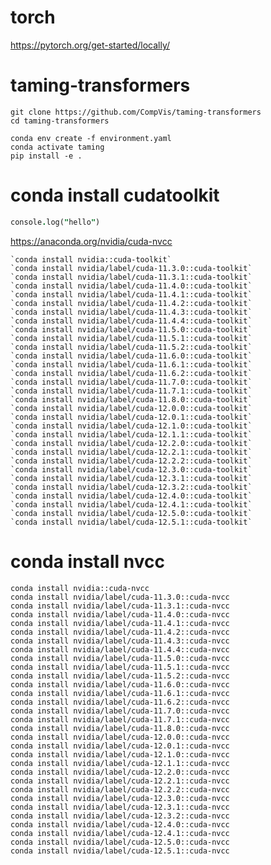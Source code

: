 # torch

https://pytorch.org/get-started/locally/

# taming-transformers


```shell
git clone https://github.com/CompVis/taming-transformers
cd taming-transformers

conda env create -f environment.yaml
conda activate taming
pip install -e .

```

# conda install cudatoolkit

```j
console.log("hello")
```

https://anaconda.org/nvidia/cuda-nvcc

```
`conda install nvidia::cuda-toolkit`  
`conda install nvidia/label/cuda-11.3.0::cuda-toolkit`  
`conda install nvidia/label/cuda-11.3.1::cuda-toolkit`  
`conda install nvidia/label/cuda-11.4.0::cuda-toolkit`  
`conda install nvidia/label/cuda-11.4.1::cuda-toolkit`  
`conda install nvidia/label/cuda-11.4.2::cuda-toolkit`  
`conda install nvidia/label/cuda-11.4.3::cuda-toolkit`  
`conda install nvidia/label/cuda-11.4.4::cuda-toolkit`  
`conda install nvidia/label/cuda-11.5.0::cuda-toolkit`  
`conda install nvidia/label/cuda-11.5.1::cuda-toolkit`  
`conda install nvidia/label/cuda-11.5.2::cuda-toolkit`  
`conda install nvidia/label/cuda-11.6.0::cuda-toolkit`  
`conda install nvidia/label/cuda-11.6.1::cuda-toolkit`  
`conda install nvidia/label/cuda-11.6.2::cuda-toolkit`  
`conda install nvidia/label/cuda-11.7.0::cuda-toolkit`  
`conda install nvidia/label/cuda-11.7.1::cuda-toolkit`  
`conda install nvidia/label/cuda-11.8.0::cuda-toolkit`  
`conda install nvidia/label/cuda-12.0.0::cuda-toolkit`  
`conda install nvidia/label/cuda-12.0.1::cuda-toolkit`  
`conda install nvidia/label/cuda-12.1.0::cuda-toolkit`  
`conda install nvidia/label/cuda-12.1.1::cuda-toolkit`  
`conda install nvidia/label/cuda-12.2.0::cuda-toolkit`  
`conda install nvidia/label/cuda-12.2.1::cuda-toolkit`  
`conda install nvidia/label/cuda-12.2.2::cuda-toolkit`  
`conda install nvidia/label/cuda-12.3.0::cuda-toolkit`  
`conda install nvidia/label/cuda-12.3.1::cuda-toolkit`  
`conda install nvidia/label/cuda-12.3.2::cuda-toolkit`  
`conda install nvidia/label/cuda-12.4.0::cuda-toolkit`  
`conda install nvidia/label/cuda-12.4.1::cuda-toolkit`  
`conda install nvidia/label/cuda-12.5.0::cuda-toolkit`  
`conda install nvidia/label/cuda-12.5.1::cuda-toolkit`
```
# conda install nvcc

`conda install nvidia::cuda-nvcc`  
`conda install nvidia/label/cuda-11.3.0::cuda-nvcc`  
`conda install nvidia/label/cuda-11.3.1::cuda-nvcc`  
`conda install nvidia/label/cuda-11.4.0::cuda-nvcc`  
`conda install nvidia/label/cuda-11.4.1::cuda-nvcc`  
`conda install nvidia/label/cuda-11.4.2::cuda-nvcc`  
`conda install nvidia/label/cuda-11.4.3::cuda-nvcc`  
`conda install nvidia/label/cuda-11.4.4::cuda-nvcc`  
`conda install nvidia/label/cuda-11.5.0::cuda-nvcc`  
`conda install nvidia/label/cuda-11.5.1::cuda-nvcc`  
`conda install nvidia/label/cuda-11.5.2::cuda-nvcc`  
`conda install nvidia/label/cuda-11.6.0::cuda-nvcc`  
`conda install nvidia/label/cuda-11.6.1::cuda-nvcc`  
`conda install nvidia/label/cuda-11.6.2::cuda-nvcc`  
`conda install nvidia/label/cuda-11.7.0::cuda-nvcc`  
`conda install nvidia/label/cuda-11.7.1::cuda-nvcc`  
`conda install nvidia/label/cuda-11.8.0::cuda-nvcc`  
`conda install nvidia/label/cuda-12.0.0::cuda-nvcc`  
`conda install nvidia/label/cuda-12.0.1::cuda-nvcc`  
`conda install nvidia/label/cuda-12.1.0::cuda-nvcc`  
`conda install nvidia/label/cuda-12.1.1::cuda-nvcc`  
`conda install nvidia/label/cuda-12.2.0::cuda-nvcc`  
`conda install nvidia/label/cuda-12.2.1::cuda-nvcc`  
`conda install nvidia/label/cuda-12.2.2::cuda-nvcc`  
`conda install nvidia/label/cuda-12.3.0::cuda-nvcc`  
`conda install nvidia/label/cuda-12.3.1::cuda-nvcc`  
`conda install nvidia/label/cuda-12.3.2::cuda-nvcc`  
`conda install nvidia/label/cuda-12.4.0::cuda-nvcc`  
`conda install nvidia/label/cuda-12.4.1::cuda-nvcc`  
`conda install nvidia/label/cuda-12.5.0::cuda-nvcc`  
`conda install nvidia/label/cuda-12.5.1::cuda-nvcc`